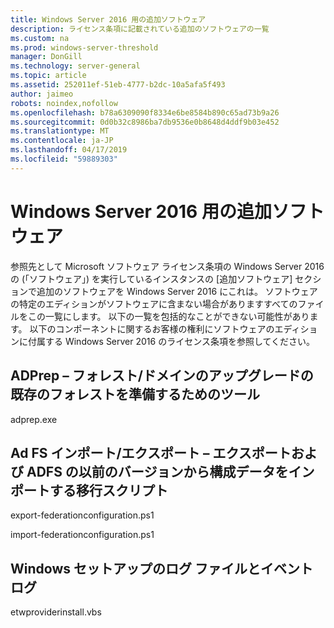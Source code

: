 ```yaml
---
title: Windows Server 2016 用の追加ソフトウェア
description: ライセンス条項に記載されている追加のソフトウェアの一覧
ms.custom: na
ms.prod: windows-server-threshold
manager: DonGill
ms.technology: server-general
ms.topic: article
ms.assetid: 252011ef-51eb-4777-b2dc-10a5afa5f493
author: jaimeo
robots: noindex,nofollow
ms.openlocfilehash: b78a6309090f8334e6be8584b890c65ad73b9a26
ms.sourcegitcommit: 0d0b32c8986ba7db9536e0b8648d4ddf9b03e452
ms.translationtype: MT
ms.contentlocale: ja-JP
ms.lasthandoff: 04/17/2019
ms.locfileid: "59889303"
---
```

# <a name="additional-software-for-windows-server-2016"></a>Windows Server 2016 用の追加ソフトウェア

参照先として Microsoft ソフトウェア ライセンス条項の Windows Server 2016 の (「ソフトウェア」) を実行しているインスタンスの [追加ソフトウェア] セクションで追加のソフトウェアを Windows Server 2016 にこれは。 ソフトウェアの特定のエディションがソフトウェアに含まない場合がありますすべてのファイルをこの一覧にします。 以下の一覧を包括的なことができない可能性があります。 以下のコンポーネントに関するお客様の権利にソフトウェアのエディションに付属する Windows Server 2016 のライセンス条項を参照してください。

## <a name="adprep--tool-to-prepare-existing-forest-for-forestdomain-upgrade"></a>ADPrep – フォレスト/ドメインのアップグレードの既存のフォレストを準備するためのツール
adprep.exe

## <a name="adfs-importexport--migration-scripts-to-export-and-import-configuration-data-from-prior-versions-of-adfs"></a>Ad FS インポート/エクスポート – エクスポートおよび ADFS の以前のバージョンから構成データをインポートする移行スクリプト
export-federationconfiguration.ps1
 
import-federationconfiguration.ps1

## <a name="windows-setup-log-files-and-event-logs"></a>Windows セットアップのログ ファイルとイベント ログ 
etwproviderinstall.vbs
 